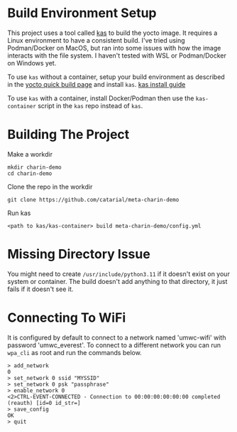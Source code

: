 # Build Environment Setup

This project uses a tool called [kas](https://github.com/siemens/kas)
to build the yocto image. It requires a Linux environment to have a
consistent build. I've tried using Podman/Docker on MacOS, but ran into
some issues with how the image interacts with the file system. I haven't
tested with WSL or Podman/Docker on Windows yet.

To use `kas` without a container, setup your build environment as
described in the [yocto quick build page](https://docs.yoctoproject.org/brief-yoctoprojectqs/index.html)
and install `kas`. [kas install guide](https://kas.readthedocs.io/en/latest/userguide/getting-started.html)

To use `kas` with a container, install Docker/Podman then use the `kas-container` script
in the `kas` repo instead of `kas`.

# Building The Project

Make a workdir

```
mkdir charin-demo
cd charin-demo
```

Clone the repo in the workdir

```
git clone https://github.com/catarial/meta-charin-demo
```

Run kas

```
<path to kas/kas-container> build meta-charin-demo/config.yml
```

# Missing Directory Issue

You might need to create `/usr/include/python3.11` if it doesn't exist
on your system or container. The build doesn't add anything to
that directory, it just fails if it doesn't see it.

# Connecting To WiFi

It is configured by default to connect to a network named 'umwc-wifi' with
password 'umwc\_everest'. To connect to a different network you can
run `wpa_cli` as root and run the commands below.

```
> add_network
0
> set_network 0 ssid "MYSSID"
> set_network 0 psk "passphrase"
> enable_network 0
<2>CTRL-EVENT-CONNECTED - Connection to 00:00:00:00:00:00 completed (reauth) [id=0 id_str=]
> save_config
OK
> quit
```


